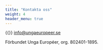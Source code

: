 ```yaml
---
title: "Kontakta oss"
weight: 4
header_menu: true
---
```


{{<icon class="fa fa-envelope">}}&nbsp;[info@ungaeuropeer.se](mailto:info@ungaeuropeer.se)

Förbundet Unga Européer, org. 802401-1895.

